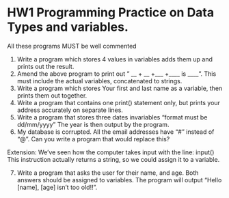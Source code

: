 # HW1 Programming  Practice on Data Types and variables.
All these programs MUST be well commented

1. Write a program which stores 4 values in variables adds them up and prints out the result.
2. Amend the above program to print out ” __ + __ +___ +____ is ____”.  This must include the actual variables, concatenated to strings.
3. Write a program which stores Your first and last name as a variable,  then prints them out together.
4. Write a program that contains one print() statement only, but prints your address accurately on separate lines.
5. Write a program that stores three dates invariables “format must be dd/mm/yyyy”  The year is then output by the program.
6. My database is corrupted. All the email addresses have “#” instead of “@”.  Can you write a program that would replace this?

Extension:
We’ve seen how the computer takes input with the line: input()
This instruction actually returns a string, so we could assign it to a variable.

7. Write a program that asks the user for their name, and age.  Both answers should be assigned to variables.  The program will output “Hello [name],  [age] isn’t too old!!”.
